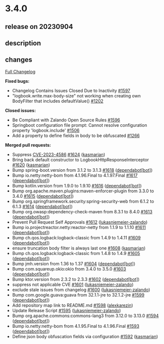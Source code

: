 # 3.4.0

## release on 20230904
## description
## changes
<a href="https://github.com/zalando/logbook/compare/3.3.0...3.4.0">Full Changelog</a>

<strong>Fixed bugs:</strong>

* Changelog Contains Issues Closed Due to Inactivity <a href="https://github.com/zalando/logbook/issues/1597" data-hovercard-type="issue" data-hovercard-url="/zalando/logbook/issues/1597/hovercard">#1597</a>
* "logbook.write.max-body-size" not working when creating own BodyFilter that includes defaultValue() <a href="https://github.com/zalando/logbook/issues/1202" data-hovercard-type="issue" data-hovercard-url="/zalando/logbook/issues/1202/hovercard">#1202</a>

<strong>Closed issues:</strong>

* Be Compliant with Zalando Open Source Rules <a href="https://github.com/zalando/logbook/issues/1596" data-hovercard-type="issue" data-hovercard-url="/zalando/logbook/issues/1596/hovercard">#1596</a>
* Springboot configuration file prompt: Cannot resolve configuration property 'logbook.include' <a href="https://github.com/zalando/logbook/issues/1506" data-hovercard-type="issue" data-hovercard-url="/zalando/logbook/issues/1506/hovercard">#1506</a>
* Add a property to define fields in body to be obfuscated <a href="https://github.com/zalando/logbook/issues/1266" data-hovercard-type="issue" data-hovercard-url="/zalando/logbook/issues/1266/hovercard">#1266</a>

<strong>Merged pull requests:</strong>

* Suppress <a title="CVE-2023-4586" data-hovercard-type="advisory" data-hovercard-url="/advisories/GHSA-57m8-f3v5-hm5m/hovercard" href="https://github.com/advisories/GHSA-57m8-f3v5-hm5m">CVE-2023-4586</a> <a href="https://github.com/zalando/logbook/pull/1624" data-hovercard-type="pull_request" data-hovercard-url="/zalando/logbook/pull/1624/hovercard">#1624</a> (<a href="https://github.com/kasmarian">kasmarian</a>)
* Bring back default constructor to LogbookHttpResponseInterceptor <a href="https://github.com/zalando/logbook/pull/1620" data-hovercard-type="pull_request" data-hovercard-url="/zalando/logbook/pull/1620/hovercard">#1620</a> (<a href="https://github.com/kasmarian">kasmarian</a>)
* Bump spring-boot.version from 3.1.2 to 3.1.3 <a href="https://github.com/zalando/logbook/pull/1618" data-hovercard-type="pull_request" data-hovercard-url="/zalando/logbook/pull/1618/hovercard">#1618</a> (<a href="https://github.com/apps/dependabot">dependabot[bot]</a>)
* Bump io.netty:netty-bom from 4.1.96.Final to 4.1.97.Final <a href="https://github.com/zalando/logbook/pull/1617" data-hovercard-type="pull_request" data-hovercard-url="/zalando/logbook/pull/1617/hovercard">#1617</a> (<a href="https://github.com/apps/dependabot">dependabot[bot]</a>)
* Bump kotlin.version from 1.9.0 to 1.9.10 <a href="https://github.com/zalando/logbook/pull/1616" data-hovercard-type="pull_request" data-hovercard-url="/zalando/logbook/pull/1616/hovercard">#1616</a> (<a href="https://github.com/apps/dependabot">dependabot[bot]</a>)
* Bump org.apache.maven.plugins:maven-enforcer-plugin from 3.3.0 to 3.4.0 <a href="https://github.com/zalando/logbook/pull/1615" data-hovercard-type="pull_request" data-hovercard-url="/zalando/logbook/pull/1615/hovercard">#1615</a> (<a href="https://github.com/apps/dependabot">dependabot[bot]</a>)
* Bump org.springframework.security:spring-security-web from 6.1.2 to 6.1.3 <a href="https://github.com/zalando/logbook/pull/1614" data-hovercard-type="pull_request" data-hovercard-url="/zalando/logbook/pull/1614/hovercard">#1614</a> (<a href="https://github.com/apps/dependabot">dependabot[bot]</a>)
* Bump org.owasp:dependency-check-maven from 8.3.1 to 8.4.0 <a href="https://github.com/zalando/logbook/pull/1613" data-hovercard-type="pull_request" data-hovercard-url="/zalando/logbook/pull/1613/hovercard">#1613</a> (<a href="https://github.com/apps/dependabot">dependabot[bot]</a>)
* Prevent Pull Request Self Approvals <a href="https://github.com/zalando/logbook/pull/1612" data-hovercard-type="pull_request" data-hovercard-url="/zalando/logbook/pull/1612/hovercard">#1612</a> (<a href="https://github.com/lukasniemeier-zalando">lukasniemeier-zalando</a>)
* Bump io.projectreactor.netty:reactor-netty from 1.1.9 to 1.1.10 <a href="https://github.com/zalando/logbook/pull/1611" data-hovercard-type="pull_request" data-hovercard-url="/zalando/logbook/pull/1611/hovercard">#1611</a> (<a href="https://github.com/apps/dependabot">dependabot[bot]</a>)
* Bump ch.qos.logback:logback-classic from 1.4.9 to 1.4.11 <a href="https://github.com/zalando/logbook/pull/1609" data-hovercard-type="pull_request" data-hovercard-url="/zalando/logbook/pull/1609/hovercard">#1609</a> (<a href="https://github.com/apps/dependabot">dependabot[bot]</a>)
* ensure truncation body filter is always last one <a href="https://github.com/zalando/logbook/pull/1608" data-hovercard-type="pull_request" data-hovercard-url="/zalando/logbook/pull/1608/hovercard">#1608</a> (<a href="https://github.com/kasmarian">kasmarian</a>)
* Bump ch.qos.logback:logback-classic from 1.4.8 to 1.4.9 <a href="https://github.com/zalando/logbook/pull/1605" data-hovercard-type="pull_request" data-hovercard-url="/zalando/logbook/pull/1605/hovercard">#1605</a> (<a href="https://github.com/apps/dependabot">dependabot[bot]</a>)
* Bump jmh.version from 1.36 to 1.37 <a href="https://github.com/zalando/logbook/pull/1604" data-hovercard-type="pull_request" data-hovercard-url="/zalando/logbook/pull/1604/hovercard">#1604</a> (<a href="https://github.com/apps/dependabot">dependabot[bot]</a>)
* Bump com.squareup.okio:okio from 3.4.0 to 3.5.0 <a href="https://github.com/zalando/logbook/pull/1603" data-hovercard-type="pull_request" data-hovercard-url="/zalando/logbook/pull/1603/hovercard">#1603</a> (<a href="https://github.com/apps/dependabot">dependabot[bot]</a>)
* Bump ktor.version from 2.3.2 to 2.3.3 <a href="https://github.com/zalando/logbook/pull/1602" data-hovercard-type="pull_request" data-hovercard-url="/zalando/logbook/pull/1602/hovercard">#1602</a> (<a href="https://github.com/apps/dependabot">dependabot[bot]</a>)
* suppress not applicable CVE <a href="https://github.com/zalando/logbook/pull/1601" data-hovercard-type="pull_request" data-hovercard-url="/zalando/logbook/pull/1601/hovercard">#1601</a> (<a href="https://github.com/lukasniemeier-zalando">lukasniemeier-zalando</a>)
* exclude stale issues from changelog <a href="https://github.com/zalando/logbook/pull/1600" data-hovercard-type="pull_request" data-hovercard-url="/zalando/logbook/pull/1600/hovercard">#1600</a> (<a href="https://github.com/lukasniemeier-zalando">lukasniemeier-zalando</a>)
* Bump com.google.guava:guava from 32.1.1-jre to 32.1.2-jre <a href="https://github.com/zalando/logbook/pull/1599" data-hovercard-type="pull_request" data-hovercard-url="/zalando/logbook/pull/1599/hovercard">#1599</a> (<a href="https://github.com/apps/dependabot">dependabot[bot]</a>)
* Add repository map link to README.md <a href="https://github.com/zalando/logbook/pull/1598" data-hovercard-type="pull_request" data-hovercard-url="/zalando/logbook/pull/1598/hovercard">#1598</a> (<a href="https://github.com/alexkarezin">alexkarezin</a>)
* Update Release Script <a href="https://github.com/zalando/logbook/pull/1595" data-hovercard-type="pull_request" data-hovercard-url="/zalando/logbook/pull/1595/hovercard">#1595</a> (<a href="https://github.com/lukasniemeier-zalando">lukasniemeier-zalando</a>)
* Bump org.apache.commons:commons-lang3 from 3.12.0 to 3.13.0 <a href="https://github.com/zalando/logbook/pull/1594" data-hovercard-type="pull_request" data-hovercard-url="/zalando/logbook/pull/1594/hovercard">#1594</a> (<a href="https://github.com/apps/dependabot">dependabot[bot]</a>)
* Bump io.netty:netty-bom from 4.1.95.Final to 4.1.96.Final <a href="https://github.com/zalando/logbook/pull/1593" data-hovercard-type="pull_request" data-hovercard-url="/zalando/logbook/pull/1593/hovercard">#1593</a> (<a href="https://github.com/apps/dependabot">dependabot[bot]</a>)
* Define json body obfuscation fields via configuration <a href="https://github.com/zalando/logbook/pull/1592" data-hovercard-type="pull_request" data-hovercard-url="/zalando/logbook/pull/1592/hovercard">#1592</a> (<a href="https://github.com/kasmarian">kasmarian</a>)

